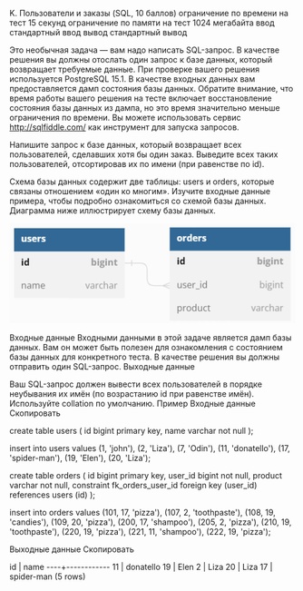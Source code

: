 K. Пользователи и заказы (SQL, 10 баллов)
ограничение по времени на тест
15 секунд
ограничение по памяти на тест
1024 мегабайта
ввод
стандартный ввод
вывод
стандартный вывод

Это необычная задача — вам надо написать SQL-запрос. В качестве решения вы должны отослать один запрос к базе данных, который возвращает требуемые данные. При проверке вашего решения используется PostgreSQL 15.1. В качестве входных данных вам предоставляется дамп состояния базы данных. Обратите внимание, что время работы вашего решения на тесте включает восстановление состояния базы данных из дампа, но это время значительно меньше ограничения по времени. Вы можете использовать сервис http://sqlfiddle.com/ как инструмент для запуска запросов.

Напишите запрос к базе данных, который возвращает всех пользователей, сделавших хотя бы один заказ. Выведите всех таких пользователей, отсортировав их по имени (при равенстве по id).

Схема базы данных содержит две таблицы: users и orders, которые связаны отношением «один ко многим». Изучите входные данные примера, чтобы подробно ознакомиться со схемой базы данных. Диаграмма ниже иллюстрирует схему базы данных.

![Схема данных](./f7876134f8f7f534b9bb4617d5ee161d7c597d35.png)

Входные данные
Входными данными в этой задаче является дамп базы данных. Вам он может быть полезен для ознакомления с состоянием базы данных для конкретного теста. В качестве решения вы должны отправить один SQL-запрос.
Выходные данные

Ваш SQL-запрос должен вывести всех пользователей в порядке неубывания их имён (по возрастанию id при равенстве имён). Используйте collation по умолчанию.
Пример
Входные данные
Скопировать

create table users
(
    id   bigint primary key,
    name varchar not null
);

insert into users
values (1, 'john'),
       (2, 'Liza'),
       (7, 'Odin'),
       (11, 'donatello'),
       (17, 'spider-man'),
       (19, 'Elen'),
       (20, 'Liza');

create table orders
(
    id         bigint primary key,
    user_id    bigint  not null,
    product    varchar not null,
    constraint fk_orders_user_id foreign key (user_id) references users (id)
);

insert into orders
values (101, 17, 'pizza'),
       (107, 2, 'toothpaste'),
       (108, 19, 'candies'),
       (109, 20, 'pizza'),
       (200, 17, 'shampoo'),
       (205, 2, 'pizza'),
       (210, 19, 'toothpaste'),
       (220, 19, 'pizza'),
       (221, 11, 'shampoo'),
       (222, 19, 'pizza');

Выходные данные
Скопировать

 id |    name
----+------------
 11 | donatello
 19 | Elen
  2 | Liza
 20 | Liza
 17 | spider-man
(5 rows)

